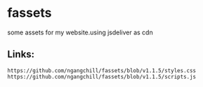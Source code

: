 # fassets
some assets for my website.using jsdeliver as cdn

## Links:

	https://github.com/ngangchill/fassets/blob/v1.1.5/styles.css
	https://github.com/ngangchill/fassets/blob/v1.1.5/scripts.js
